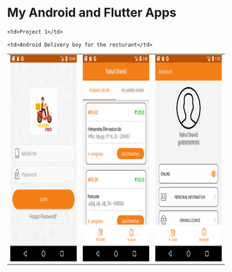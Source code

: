 My Android and Flutter Apps
============================
<table>
  <tr>
    
    
    <td>Project 1</td>
    
  </tr>
  <tr>
    
    
    <td>Android Delivery boy for the resturant</td>
    
  </tr>
  <tr>
   <td><img src="Images/login.png" width=270 height=480></td>
    <td><img src="Images/orders.png" width=270 height=480></td>
    <td><img src="Images/profile.png" width=270 height=480></td>
  </tr>
</table>
